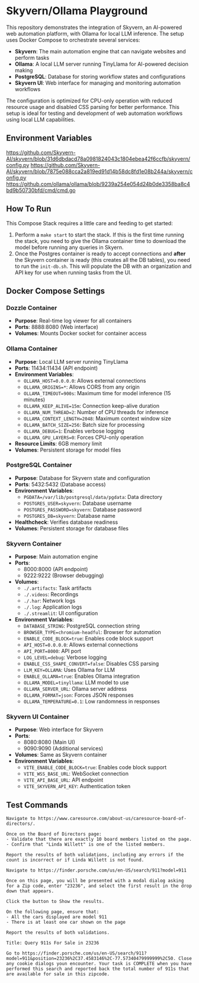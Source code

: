 # Skyvern/Ollama Playground
This repository demonstrates the integration of Skyvern, an AI-powered web automation platform, with Ollama for local LLM inference. The setup uses Docker Compose to orchestrate several services:

- **Skyvern**: The main automation engine that can navigate websites and perform tasks
- **Ollama**: A local LLM server running TinyLlama for AI-powered decision making
- **PostgreSQL**: Database for storing workflow states and configurations
- **Skyvern UI**: Web interface for managing and monitoring automation workflows

The configuration is optimized for CPU-only operation with reduced resource usage and disabled CSS parsing for better performance. This setup is ideal for testing and development of web automation workflows using local LLM capabilities.

## Environment Variables
https://github.com/Skyvern-AI/skyvern/blob/31d6dbdacd78a0981824043c1804ebea42f6ccfb/skyvern/config.py
https://github.com/Skyvern-AI/skyvern/blob/7875e088cca2a819ed91d14b58dc8fd1e08b244a/skyvern/config.py
https://github.com/ollama/ollama/blob/9239a254e054d24b0de3358ba8c4bd9b50730bfd/cmd/cmd.go

## How To Run
This Compose Stack requires a little care and feeding to get started:
1. Perform a `make start` to start the stack. If this is the first time running the stack, you need to give the Ollama container time to download the model before running any queries in Skyern.
2. Once the Postgres container is ready to accept connections and **after** the Skyvern container is ready (this creates all the DB tables), you need to run the `init-db.sh`. This will populate the DB with an organization and API key for use when running tasks from the UI.

## Docker Compose Settings

### Dozzle Container
- **Purpose**: Real-time log viewer for all containers
- **Ports**: 8888:8080 (Web interface)
- **Volumes**: Mounts Docker socket for container access

### Ollama Container
- **Purpose**: Local LLM server running TinyLlama
- **Ports**: 11434:11434 (API endpoint)
- **Environment Variables**:
  - `OLLAMA_HOST=0.0.0.0`: Allows external connections
  - `OLLAMA_ORIGINS=*`: Allows CORS from any origin
  - `OLLAMA_TIMEOUT=900s`: Maximum time for model inference (15 minutes)
  - `OLLAMA_KEEP_ALIVE=15m`: Connection keep-alive duration
  - `OLLAMA_NUM_THREAD=2`: Number of CPU threads for inference
  - `OLLAMA_CONTEXT_LENGTH=2048`: Maximum context window size
  - `OLLAMA_BATCH_SIZE=256`: Batch size for processing
  - `OLLAMA_DEBUG=1`: Enables verbose logging
  - `OLLAMA_GPU_LAYERS=0`: Forces CPU-only operation
- **Resource Limits**: 6GB memory limit
- **Volumes**: Persistent storage for model files

### PostgreSQL Container
- **Purpose**: Database for Skyvern state and configuration
- **Ports**: 5432:5432 (Database access)
- **Environment Variables**:
  - `PGDATA=/var/lib/postgresql/data/pgdata`: Data directory
  - `POSTGRES_USER=skyvern`: Database username
  - `POSTGRES_PASSWORD=skyvern`: Database password
  - `POSTGRES_DB=skyvern`: Database name
- **Healthcheck**: Verifies database readiness
- **Volumes**: Persistent storage for database files

### Skyvern Container
- **Purpose**: Main automation engine
- **Ports**: 
  - 8000:8000 (API endpoint)
  - 9222:9222 (Browser debugging)
- **Volumes**: 
  - `./.artifacts`: Task artifacts
  - `./.videos`: Recordings
  - `./.har`: Network logs
  - `./.log`: Application logs
  - `./.streamlit`: UI configuration
- **Environment Variables**:
  - `DATABASE_STRING`: PostgreSQL connection string
  - `BROWSER_TYPE=chromium-headful`: Browser for automation
  - `ENABLE_CODE_BLOCK=true`: Enables code block support
  - `API_HOST=0.0.0.0`: Allows external connections
  - `API_PORT=8000`: API port
  - `LOG_LEVEL=debug`: Verbose logging
  - `ENABLE_CSS_SHAPE_CONVERT=false`: Disables CSS parsing
  - `LLM_KEY=OLLAMA`: Uses Ollama for LLM
  - `ENABLE_OLLAMA=true`: Enables Ollama integration
  - `OLLAMA_MODEL=tinyllama`: LLM model to use
  - `OLLAMA_SERVER_URL`: Ollama server address
  - `OLLAMA_FORMAT=json`: Forces JSON responses
  - `OLLAMA_TEMPERATURE=0.1`: Low randomness in responses

### Skyvern UI Container
- **Purpose**: Web interface for Skyvern
- **Ports**: 
  - 8080:8080 (Main UI)
  - 9090:9090 (Additional services)
- **Volumes**: Same as Skyvern container
- **Environment Variables**:
  - `VITE_ENABLE_CODE_BLOCK=true`: Enables code block support
  - `VITE_WSS_BASE_URL`: WebSocket connection
  - `VITE_API_BASE_URL`: API endpoint
  - `VITE_SKYVERN_API_KEY`: Authentication token

## Test Commands
```
Navigate to https://www.caresource.com/about-us/caresource-board-of-directors/.

Once on the Board of Directors page:
- Validate that there are exactly 10 board members listed on the page.
- Confirm that "Linda Willett" is one of the listed members.

Report the results of both validations, including any errors if the count is incorrect or if Linda Willett is not found.
```

```
Navigate to https://finder.porsche.com/us/en-US/search/911?model=911

Once on this page, you will be presented with a modal dialog asking for a Zip code, enter "23236", and select the first result in the drop down that appears.

Click the button to Show the results.

On the following page, ensure that:
- All the cars displayed are model 911
- There is at least one car shown on the page

Report the results of both validations.
```

```
Title: Query 911s For Sale in 23236

Go to https://finder.porsche.com/us/en-US/search/911?model=911&position=23236%2C37.4583146%2C-77.57340479999999%2C50. Close any cookie dialogs youn encounter. Your task is COMPLETE when you have performed this search and reported back the total number of 911s that are available for sale in this zipcode.

```
